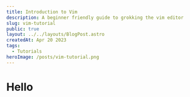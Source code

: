 ```yaml
---
title: Introduction to Vim
description: A beginner friendly guide to grokking the vim editor
slug: vim-tutorial
public: true
layout: ../../layouts/BlogPost.astro
createdAt: Apr 20 2023
tags:
  - Tutorials
heroImage: /posts/vim-tutorial.png
---
```


# Hello
